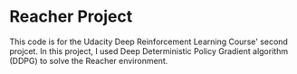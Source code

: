 # Reacher Project 


This code is for the Udacity Deep Reinforcement Learning Course' second projcet. In this project, I used Deep Deterministic Policy Gradient algorithm (DDPG) to solve the Reacher environment.



